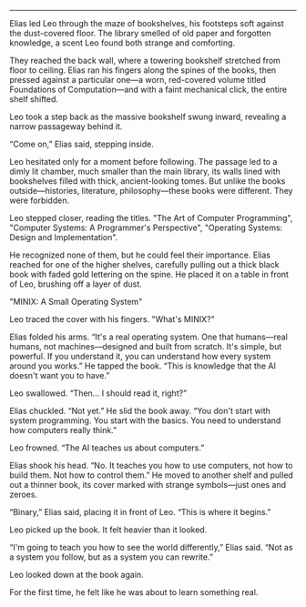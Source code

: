 
---

Elias led Leo through the maze of bookshelves, his footsteps soft
against the dust-covered floor. The library smelled of old paper and
forgotten knowledge, a scent Leo found both strange and comforting.

They reached the back wall, where a towering bookshelf stretched from
floor to ceiling. Elias ran his fingers along the spines of the books,
then pressed against a particular one—a worn, red-covered volume
titled Foundations of Computation—and with a faint mechanical
click, the entire shelf shifted.

Leo took a step back as the massive bookshelf swung inward, revealing
a narrow passageway behind it.

“Come on,” Elias said, stepping inside.  

Leo hesitated only for a moment before following. The passage led to a
dimly lit chamber, much smaller than the main library, its walls lined
with bookshelves filled with thick, ancient-looking tomes. But unlike
the books outside—histories, literature, philosophy—these books were
different. They were forbidden.

Leo stepped closer, reading the titles. "The Art of Computer
Programming", "Computer Systems: A Programmer's Perspective",
"Operating Systems: Design and Implementation".

He recognized none of them, but he could feel their importance. Elias
reached for one of the higher shelves, carefully pulling out a thick
black book with faded gold lettering on the spine. He placed it on a
table in front of Leo, brushing off a layer of dust.

"MINIX: A Small Operating System"

Leo traced the cover with his fingers. "What's MINIX?"  

Elias folded his arms. “It's a real operating system. One that
humans—real humans, not machines—designed and built from
scratch. It's simple, but powerful. If you understand it, you can
understand how every system around you works.” He tapped the
book. “This is knowledge that the AI doesn't want you to have.”

Leo swallowed. “Then… I should read it, right?”  

Elias chuckled. “Not yet.” He slid the book away. “You don't start
with system programming. You start with the basics. You need to
understand how computers really think.”

Leo frowned. “The AI teaches us about computers.”  

Elias shook his head. “No. It teaches you how to use computers,
not how to build them. Not how to control them.” He moved to
another shelf and pulled out a thinner book, its cover marked with
strange symbols—just ones and zeroes.

“Binary,” Elias said, placing it in front of Leo. “This is where it
begins.”

Leo picked up the book. It felt heavier than it looked.  

“I'm going to teach you how to see the world differently,” Elias
said. “Not as a system you follow, but as a system you can
rewrite.”

Leo looked down at the book again.  

For the first time, he felt like he was about to learn something
real.
